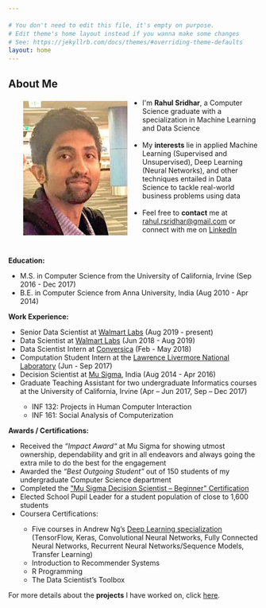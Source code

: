 ```yaml
---

# You don't need to edit this file, it's empty on purpose.
# Edit theme's home layout instead if you wanna make some changes
# See: https://jekyllrb.com/docs/themes/#overriding-theme-defaults
layout: home
---
```

<h2> <b>About Me</b> </h2>
<p align="justify">
<img src="/files/Me.jpg" alt="Rahul Sridhar" align="left" valign="middle" vspace="5" hspace="30" height="270" width="210"/>

<ul>
	<li>I'm <b>Rahul Sridhar</b>, a Computer Science graduate with a specialization in Machine Learning and Data Science </li><br>
	<li>My <b>interests</b> lie in applied Machine Learning (Supervised and Unsupervised), Deep Learning (Neural Networks), and other techniques entailed in Data Science to tackle real-world business problems using data </li><br>
	<li>Feel free to <b>contact</b> me at <a href="mailto:{{ site.email }}">rahul.rsridhar@gmail.com</a> or connect with me on <a href="http://linkedin.com/in/rahul-sridhar/">LinkedIn</a></li>
</ul>
<br>
</p>
<p style="clear: both;">
<b>Education:</b>
	<ul>
		<li> M.S. in Computer Science from the University of California, Irvine (Sep 2016 - Dec 2017) </li>
		<li> B.E. in Computer Science from Anna University, India (Aug 2010 - Apr 2014) </li>
	</ul>
<b>Work Experience:</b>
	<ul>
		<li> Senior Data Scientist at <a href="https://www.walmartlabs.com/">Walmart Labs</a> (Aug 2019 - present) </li>
		<li> Data Scientist at <a href="https://www.walmartlabs.com/">Walmart Labs</a> (Jun 2018 - Aug 2019) </li>
		<li> Data Scientist Intern at <a href="https://conversica.com">Conversica</a> (Feb - May 2018) </li>
		<li> Computation Student Intern at the <a href="https://www.llnl.gov/">Lawrence Livermore National Laboratory</a> (Jun - Sep 2017) </li>
		<li> Decision Scientist at <a href="https://www.mu-sigma.com">Mu Sigma</a>, India (Aug 2014 - Apr 2016) </li>
		<li> Graduate Teaching Assistant for two undergraduate Informatics courses at the University of California, Irvine  (Apr – Jun 2017, Sep – Dec 2017)</li>
			<ul>
				<li> INF 132: Projects in Human Computer Interaction </li>
				<li> INF 161: Social Analysis of Computerization </li>
			</ul>
	</ul>

<b>Awards / Certifications:</b>
        <ul>
		<li> Received the <i>“Impact Award“</i> at Mu Sigma for showing utmost ownership, dependability and grit in all endeavors and always going the extra mile to do the best for the engagement </li>
		<li> Awarded the <i>“Best Outgoing Student”</i> out of 150 students of my undergraduate Computer Science department </li>
		<li> Completed the <a href="https://www.portal.mu-sigma.com/msu/DecisionScientistCertificate/6401-Apr2016-31754.html">"Mu Sigma Decision Scientist – Beginner" Certification</a></li>
		<li> Elected School Pupil Leader for a student population of close to 1,600 students </li>
		<li> Coursera Certifications: </li>
			<ul>
				<li> Five courses in Andrew Ng’s <a href="https://www.coursera.org/specializations/deep-learning">Deep Learning specialization </a>(TensorFlow, Keras, Convolutional Neural Networks, Fully Connected Neural Networks, Recurrent Neural Networks/Sequence Models, Transfer Learning) </li>
				<li> Introduction to Recommender Systems </li>
				<li> R Programming </li>
				<li> The Data Scientist’s Toolbox </li>
			</ul>
        </ul>
</p>

For more details about the <b>projects</b> I have worked on, click <a href="/projects">here</a>.
